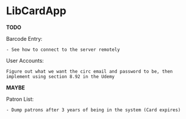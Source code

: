 # LibCardApp

**TODO**

Barcode Entry:

	- See how to connect to the server remotely

User Accounts:

	Figure out what we want the circ email and password to be, then implement using section 8.92 in the Udemy


**MAYBE**

Patron List:
	
	- Dump patrons after 3 years of being in the system (Card expires)
	
